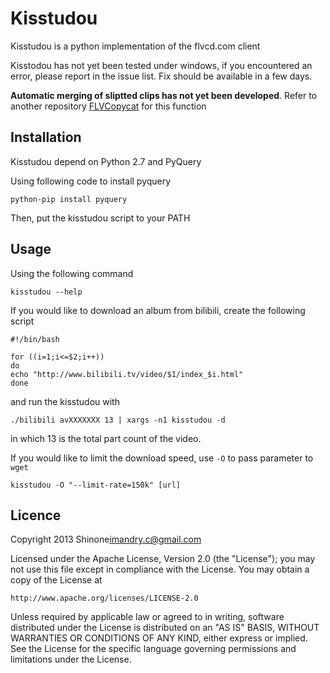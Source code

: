 Kisstudou
=========

Kisstudou is a python implementation of the flvcd.com client

Kisstodou has not yet been tested under windows, if you encountered
an error, please report in the issue list. Fix should be available 
in a few days.

**Automatic merging of sliptted clips has not yet been developed**. 
Refer to another repository 
[FLVCopycat](https://github.com/hanenoshino/FLVCopycat)
for this function

Installation
------------

Kisstudou depend on Python 2.7 and PyQuery

Using following code to install pyquery

    python-pip install pyquery

Then, put the kisstudou script to your PATH

Usage
-----

Using the following command

    kisstudou --help

If you would like to download an album from bilibili,
create the following script

    #!/bin/bash

    for ((i=1;i<=$2;i++))
    do
    echo "http://www.bilibili.tv/video/$1/index_$i.html"
    done

and run the kisstudou with

    ./bilibili avXXXXXXX 13 | xargs -n1 kisstudou -d

in which 13 is the total part count of the video.

If you would like to limit the download speed, use `-O`
to pass parameter to `wget`

    kisstudou -O "--limit-rate=150k" [url]

Licence
-------

Copyright 2013 Shinone<imandry.c@gmail.com>

Licensed under the Apache License, Version 2.0 (the "License");
you may not use this file except in compliance with the License.
You may obtain a copy of the License at

    http://www.apache.org/licenses/LICENSE-2.0

Unless required by applicable law or agreed to in writing, software
distributed under the License is distributed on an "AS IS" BASIS,
WITHOUT WARRANTIES OR CONDITIONS OF ANY KIND, either express or implied.
See the License for the specific language governing permissions and 
limitations under the License.

